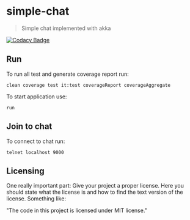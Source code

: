 # simple-chat
> Simple chat implemented with akka

[![Codacy Badge](https://api.codacy.com/project/badge/Grade/7720263821584b5cb0415c65048f575e)](https://www.codacy.com/manual/vadimbakaev/simple-chat?utm_source=github.com&amp;utm_medium=referral&amp;utm_content=vadimbakaev/simple-chat&amp;utm_campaign=Badge_Grade)

## Run

To run all test and generate coverage report run:
```sbtshell
clean coverage test it:test coverageReport coverageAggregate
```

To start application use:
```sbtshell
run
```

## Join to chat

To connect to chat run:
```shell
telnet localhost 9000
```

## Licensing

One really important part: Give your project a proper license. Here you should
state what the license is and how to find the text version of the license.
Something like:

"The code in this project is licensed under MIT license."
